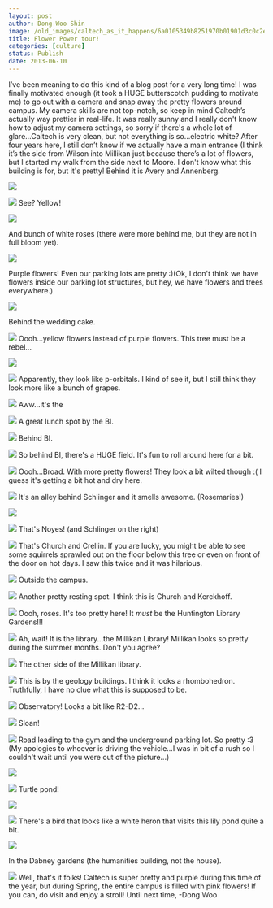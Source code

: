 ```yaml
---
layout: post
author: Dong Woo Shin
image: /old_images/caltech_as_it_happens/6a0105349b8251970b01901d3c0c2e970b.jpg
title: Flower Power tour!
categories: [culture]
status: Publish
date: 2013-06-10
---
```


I’ve been meaning to do this kind of a blog post for a very
long time! I was finally motivated enough (it took a HUGE butterscotch pudding to motivate me) to
go out with a camera and snap away the pretty flowers around campus. My camera
skills are not top-notch, so keep in mind Caltech’s actually way prettier in
real-life. It was really sunny and I really don't know how to adjust my camera settings, so sorry if there's a whole lot of glare...Caltech is very clean, but not everything is so...electric white?
After four years here, I still don’t know if we actually
have a main entrance (I think it’s the side from Wilson into Millikan just
because there’s a lot of flowers, but I started my walk from the side next to
Moore. 
I don't know what this building is for, but it's pretty! Behind it is Avery and Annenberg.


![](/old_images/caltech_as_it_happens/6a0105349b8251970b019103323196970c.jpg)


![](/old_images/caltech_as_it_happens/6a0105349b8251970b01901d3c1cab970b.jpg)
See? Yellow!


![](/old_images/caltech_as_it_happens/6a0105349b8251970b01901d3c1d6b970b.jpg)

And bunch of white roses (there were more behind me, but they are not in full bloom yet).


![](/old_images/caltech_as_it_happens/6a0105349b8251970b0191033240e9970c.jpg)

Purple flowers! Even our parking lots are pretty :)(Ok, I don't think we have flowers inside our parking lot structures, but hey, we have flowers and trees everywhere.)


![](/old_images/caltech_as_it_happens/6a0105349b8251970b01901d3c2194970b.jpg)

Behind the wedding cake. 


![](/old_images/caltech_as_it_happens/6a0105349b8251970b0192aafa862d970d.jpg)
Oooh...yellow flowers instead of purple flowers. This tree must be a rebel...


![](/old_images/caltech_as_it_happens/6a0105349b8251970b0192aafa8836970d.jpg)


![](/old_images/caltech_as_it_happens/6a0105349b8251970b0192aafa88db970d.jpg)
Apparently, they look like p-orbitals. I kind of see it, but I still think they look more like a bunch of grapes. 


![](/old_images/caltech_as_it_happens/6a0105349b8251970b0192aafa8aad970d.jpg)
Aww...it's the 

![](/old_images/caltech_as_it_happens/6a0105349b8251970b0192aafa8d96970d.jpg)
A great lunch spot by the BI. 


![](/old_images/caltech_as_it_happens/6a0105349b8251970b0192aafa901b970d.jpg)
Behind BI. 


![](/old_images/caltech_as_it_happens/6a0105349b8251970b0192aafa919d970d.jpg)
So behind BI, there's a HUGE field. It's fun to roll around here for a bit. 


![](/old_images/caltech_as_it_happens/6a0105349b8251970b0191033251de970c.jpg)
Oooh...Broad. With more pretty flowers! They look a bit wilted though :( I guess it's getting a bit hot and dry here. 


![](/old_images/caltech_as_it_happens/6a0105349b8251970b0192aafa957e970d.jpg)
It's an alley behind Schlinger and it smells awesome. (Rosemaries!) 


![](/old_images/caltech_as_it_happens/6a0105349b8251970b019103325cf5970c.jpg)


![](/old_images/caltech_as_it_happens/6a0105349b8251970b019103325ead970c.jpg)
That's Noyes! (and Schlinger on the right) 


![](/old_images/caltech_as_it_happens/6a0105349b8251970b01901d3c3f06970b.jpg)
That's Church and Crellin. If you are lucky, you might be able to see some squirrels sprawled out on the floor below this tree or even on front of the door on hot days. I saw this twice and it was hilarious. 


![](/old_images/caltech_as_it_happens/6a0105349b8251970b0192aafaa550970d.jpg)
Outside the campus. 


![](/old_images/caltech_as_it_happens/6a0105349b8251970b019103326493970c.jpg)
Another pretty resting spot. I think this is Church and Kerckhoff. 


![](/old_images/caltech_as_it_happens/6a0105349b8251970b019103326615970c.jpg)
Oooh, roses. It's too pretty here! It *must* be the Huntington Library Gardens!!! 


![](/old_images/caltech_as_it_happens/6a0105349b8251970b019103326708970c.jpg)
Ah, wait! It is the library...the Millikan Library! Millikan looks so pretty during the summer months. Don't you agree? 


![](/old_images/caltech_as_it_happens/6a0105349b8251970b019103326886970c.jpg)
The other side of the Millikan library. 

![](/old_images/caltech_as_it_happens/6a0105349b8251970b01901d3c4909970b.jpg)
This is by the geology buildings. I think it looks a rhombohedron. Truthfully, I have no clue what this is supposed to be. 


![](/old_images/caltech_as_it_happens/6a0105349b8251970b01901d3c4bba970b.jpg)
Observatory! Looks a bit like R2-D2...


![](/old_images/caltech_as_it_happens/6a0105349b8251970b01901d3c4ddf970b.jpg)
Sloan! 


![](/old_images/caltech_as_it_happens/6a0105349b8251970b0191033270af970c.jpg)
Road leading to the gym and the underground parking lot. So pretty :3 (My apologies to whoever is driving the vehicle...I was in bit of a rush so I couldn't wait until you were out of the picture...) 

![](/old_images/caltech_as_it_happens/6a0105349b8251970b01901d3c55bb970b.jpg)


![](/old_images/caltech_as_it_happens/6a0105349b8251970b01910332760b970c.jpg)
Turtle pond! 

![](/old_images/caltech_as_it_happens/6a0105349b8251970b0191033278c5970c.jpg)

![](/old_images/caltech_as_it_happens/6a0105349b8251970b0191033279f3970c.jpg)
There's a bird that looks like a white heron that visits this lily pond quite a bit. 


![](/old_images/caltech_as_it_happens/6a0105349b8251970b01901d3c5d02970b.jpg)

In the Dabney gardens (the humanities building, not the house). 


![](/old_images/caltech_as_it_happens/6a0105349b8251970b0192aafac278970d.jpg)
Well, that's it folks! Caltech is super pretty and purple during this time of the year, but during Spring, the entire campus is filled with pink flowers! If you can, do visit and enjoy a stroll! Until next time, -Dong Woo
